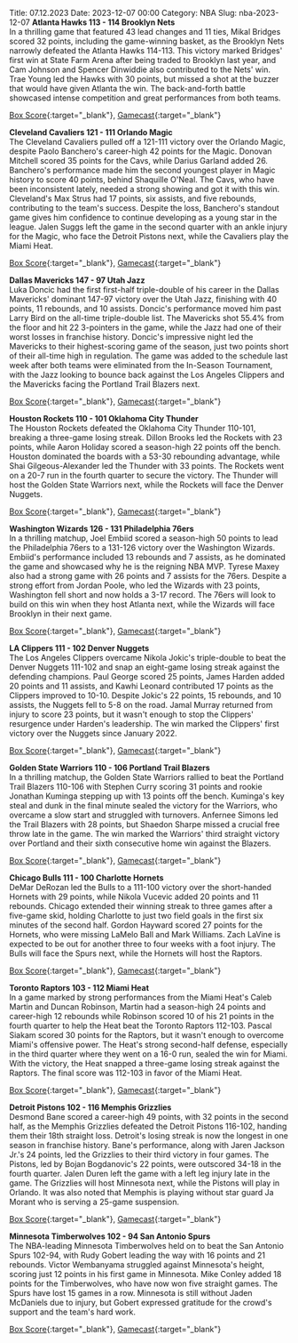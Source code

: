 Title: 07.12.2023
Date: 2023-12-07 00:00
Category: NBA 
Slug: nba-2023-12-07 
**Atlanta Hawks 113 - 114 Brooklyn Nets**  
In a thrilling game that featured 43 lead changes and 11 ties, Mikal Bridges scored 32 points, including the game-winning basket, as the Brooklyn Nets narrowly defeated the Atlanta Hawks 114-113. This victory marked Bridges' first win at State Farm Arena after being traded to Brooklyn last year, and Cam Johnson and Spencer Dinwiddie also contributed to the Nets' win. Trae Young led the Hawks with 30 points, but missed a shot at the buzzer that would have given Atlanta the win. The back-and-forth battle showcased intense competition and great performances from both teams. 

[Box Score](https://www.nba.com/game/bkn-vs-atl-0022301209/box-score){:target="_blank"}, [Gamecast](https://www.nba.com/game/bkn-vs-atl-0022301209){:target="_blank"}<br>

**Cleveland Cavaliers 121 - 111 Orlando Magic**  
The Cleveland Cavaliers pulled off a 121-111 victory over the Orlando Magic, despite Paolo Banchero's career-high 42 points for the Magic. Donovan Mitchell scored 35 points for the Cavs, while Darius Garland added 26. Banchero's performance made him the second youngest player in Magic history to score 40 points, behind Shaquille O'Neal. The Cavs, who have been inconsistent lately, needed a strong showing and got it with this win. Cleveland's Max Strus had 17 points, six assists, and five rebounds, contributing to the team's success. Despite the loss, Banchero's standout game gives him confidence to continue developing as a young star in the league. Jalen Suggs left the game in the second quarter with an ankle injury for the Magic, who face the Detroit Pistons next, while the Cavaliers play the Miami Heat. 

[Box Score](https://www.nba.com/game/orl-vs-cle-0022301205/box-score){:target="_blank"}, [Gamecast](https://www.nba.com/game/orl-vs-cle-0022301205){:target="_blank"}<br>

**Dallas Mavericks 147 - 97 Utah Jazz**  
Luka Doncic had the first first-half triple-double of his career in the Dallas Mavericks' dominant 147-97 victory over the Utah Jazz, finishing with 40 points, 11 rebounds, and 10 assists. Doncic's performance moved him past Larry Bird on the all-time triple-double list. The Mavericks shot 55.4% from the floor and hit 22 3-pointers in the game, while the Jazz had one of their worst losses in franchise history. Doncic's impressive night led the Mavericks to their highest-scoring game of the season, just two points short of their all-time high in regulation. The game was added to the schedule last week after both teams were eliminated from the In-Season Tournament, with the Jazz looking to bounce back against the Los Angeles Clippers and the Mavericks facing the Portland Trail Blazers next. 

[Box Score](https://www.nba.com/game/uta-vs-dal-0022301213/box-score){:target="_blank"}, [Gamecast](https://www.nba.com/game/uta-vs-dal-0022301213){:target="_blank"}<br>

**Houston Rockets 110 - 101 Oklahoma City Thunder**  
The Houston Rockets defeated the Oklahoma City Thunder 110-101, breaking a three-game losing streak. Dillon Brooks led the Rockets with 23 points, while Aaron Holiday scored a season-high 22 points off the bench. Houston dominated the boards with a 53-30 rebounding advantage, while Shai Gilgeous-Alexander led the Thunder with 33 points. The Rockets went on a 20-7 run in the fourth quarter to secure the victory. The Thunder will host the Golden State Warriors next, while the Rockets will face the Denver Nuggets. 

[Box Score](https://www.nba.com/game/okc-vs-hou-0022301212/box-score){:target="_blank"}, [Gamecast](https://www.nba.com/game/okc-vs-hou-0022301212){:target="_blank"}<br>

**Washington Wizards 126 - 131 Philadelphia 76ers**  
In a thrilling matchup, Joel Embiid scored a season-high 50 points to lead the Philadelphia 76ers to a 131-126 victory over the Washington Wizards. Embiid's performance included 13 rebounds and 7 assists, as he dominated the game and showcased why he is the reigning NBA MVP. Tyrese Maxey also had a strong game with 26 points and 7 assists for the 76ers. Despite a strong effort from Jordan Poole, who led the Wizards with 23 points, Washington fell short and now holds a 3-17 record. The 76ers will look to build on this win when they host Atlanta next, while the Wizards will face Brooklyn in their next game. 

[Box Score](https://www.nba.com/game/phi-vs-was-0022301208/box-score){:target="_blank"}, [Gamecast](https://www.nba.com/game/phi-vs-was-0022301208){:target="_blank"}<br>

**LA Clippers 111 - 102 Denver Nuggets**  
The Los Angeles Clippers overcame Nikola Jokic's triple-double to beat the Denver Nuggets 111-102 and snap an eight-game losing streak against the defending champions. Paul George scored 25 points, James Harden added 20 points and 11 assists, and Kawhi Leonard contributed 17 points as the Clippers improved to 10-10. Despite Jokic's 22 points, 15 rebounds, and 10 assists, the Nuggets fell to 5-8 on the road. Jamal Murray returned from injury to score 23 points, but it wasn't enough to stop the Clippers' resurgence under Harden's leadership. The win marked the Clippers' first victory over the Nuggets since January 2022. 

[Box Score](https://www.nba.com/game/den-vs-lac-0022301215/box-score){:target="_blank"}, [Gamecast](https://www.nba.com/game/den-vs-lac-0022301215){:target="_blank"}<br>

**Golden State Warriors 110 - 106 Portland Trail Blazers**  
In a thrilling matchup, the Golden State Warriors rallied to beat the Portland Trail Blazers 110-106 with Stephen Curry scoring 31 points and rookie Jonathan Kuminga stepping up with 13 points off the bench. Kuminga's key steal and dunk in the final minute sealed the victory for the Warriors, who overcame a slow start and struggled with turnovers. Anfernee Simons led the Trail Blazers with 28 points, but Shaedon Sharpe missed a crucial free throw late in the game. The win marked the Warriors' third straight victory over Portland and their sixth consecutive home win against the Blazers. 

[Box Score](https://www.nba.com/game/por-vs-gsw-0022301214/box-score){:target="_blank"}, [Gamecast](https://www.nba.com/game/por-vs-gsw-0022301214){:target="_blank"}<br>

**Chicago Bulls 111 - 100 Charlotte Hornets**  
DeMar DeRozan led the Bulls to a 111-100 victory over the short-handed Hornets with 29 points, while Nikola Vucevic added 20 points and 11 rebounds. Chicago extended their winning streak to three games after a five-game skid, holding Charlotte to just two field goals in the first six minutes of the second half. Gordon Hayward scored 27 points for the Hornets, who were missing LaMelo Ball and Mark Williams. Zach LaVine is expected to be out for another three to four weeks with a foot injury. The Bulls will face the Spurs next, while the Hornets will host the Raptors. 

[Box Score](https://www.nba.com/game/cha-vs-chi-0022301211/box-score){:target="_blank"}, [Gamecast](https://www.nba.com/game/cha-vs-chi-0022301211){:target="_blank"}<br>

**Toronto Raptors 103 - 112 Miami Heat**  
In a game marked by strong performances from the Miami Heat's Caleb Martin and Duncan Robinson, Martin had a season-high 24 points and career-high 12 rebounds while Robinson scored 10 of his 21 points in the fourth quarter to help the Heat beat the Toronto Raptors 112-103. Pascal Siakam scored 30 points for the Raptors, but it wasn't enough to overcome Miami's offensive power. The Heat's strong second-half defense, especially in the third quarter where they went on a 16-0 run, sealed the win for Miami. With the victory, the Heat snapped a three-game losing streak against the Raptors. The final score was 112-103 in favor of the Miami Heat. 

[Box Score](https://www.nba.com/game/mia-vs-tor-0022301207/box-score){:target="_blank"}, [Gamecast](https://www.nba.com/game/mia-vs-tor-0022301207){:target="_blank"}<br>

**Detroit Pistons 102 - 116 Memphis Grizzlies**  
Desmond Bane scored a career-high 49 points, with 32 points in the second half, as the Memphis Grizzlies defeated the Detroit Pistons 116-102, handing them their 18th straight loss. Detroit's losing streak is now the longest in one season in franchise history. Bane's performance, along with Jaren Jackson Jr.'s 24 points, led the Grizzlies to their third victory in four games. The Pistons, led by Bojan Bogdanovic's 22 points, were outscored 34-18 in the fourth quarter. Jalen Duren left the game with a left leg injury late in the game. The Grizzlies will host Minnesota next, while the Pistons will play in Orlando. It was also noted that Memphis is playing without star guard Ja Morant who is serving a 25-game suspension. 

[Box Score](https://www.nba.com/game/mem-vs-det-0022301206/box-score){:target="_blank"}, [Gamecast](https://www.nba.com/game/mem-vs-det-0022301206){:target="_blank"}<br>

**Minnesota Timberwolves 102 - 94 San Antonio Spurs**  
The NBA-leading Minnesota Timberwolves held on to beat the San Antonio Spurs 102-94, with Rudy Gobert leading the way with 16 points and 21 rebounds. Victor Wembanyama struggled against Minnesota's height, scoring just 12 points in his first game in Minnesota. Mike Conley added 18 points for the Timberwolves, who have now won five straight games. The Spurs have lost 15 games in a row. Minnesota is still without Jaden McDaniels due to injury, but Gobert expressed gratitude for the crowd's support and the team's hard work. 

[Box Score](https://www.nba.com/game/sas-vs-min-0022301210/box-score){:target="_blank"}, [Gamecast](https://www.nba.com/game/sas-vs-min-0022301210){:target="_blank"}<br>

